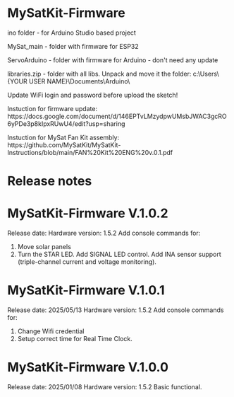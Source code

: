 # MySatKit-Firmware
<p>ino folder - for Arduino Studio based project
<p>MySat_main - folder with firmware for ESP32
<p>ServoArduino - folder with firmware for Arduino - don't need any update 
<p>libraries.zip - folder with all libs. Unpack and move it the folder: c:\Users\{YOUR USER NAME}\Documents\Arduino\
<p>Update WiFi login and password before upload the sketch!
<p>Instuction for firmware update: https://docs.google.com/document/d/146EPTvLMzydpwUMsbJWAC3gcRO6yPDe3p8kIpxRUwU4/edit?usp=sharing
<p>Instuction for MySat Fan Kit assembly: https://github.com/MySatKit/MySatKit-Instructions/blob/main/FAN%20Kit%20ENG%20v.0.1.pdf

# Release notes
# MySatKit-Firmware V.1.0.2
Release date: 
Hardware version: 1.5.2
Add console commands for:
  1. Move solar panels
  2. Turn the STAR LED.
Add SIGNAL LED control.
Add INA sensor support (triple-channel current and voltage monitoring).

# MySatKit-Firmware V.1.0.1
Release date: 2025/05/13
Hardware version: 1.5.2
Add console commands for:
  1. Change Wifi credential
  2. Setup correct time for Real Time Clock.


# MySatKit-Firmware V.1.0.0
Release date: 2025/01/08
Hardware version: 1.5.2
Basic functional.

